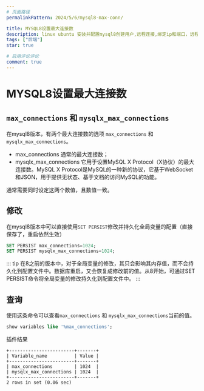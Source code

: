 ```yaml
---
# 页面路径
permalinkPattern: 2024/5/6/mysql8-max-conn/

title: MYSQL8设置最大连接数
description: linux ubuntu 安装并配置mysql8创建用户,远程连接,绑定ip和端口，远程访问
tags: ["后端"]
star: true

# 启用评论评论
comment: true
---
```


# MYSQL8设置最大连接数

## ```max_connections``` 和 ```mysqlx_max_connections```

在mysql8版本，有两个最大连接数的选项 ```max_connections``` 和 ```mysqlx_max_connections```。

- max_connections 通常的最大连接数；
- mysqlx_max_connections 它用于设置MySQL X Protocol（X协议）的最大连接数。MySQL X Protocol是MySQL的一种新的协议，它基于WebSocket和JSON，用于提供无状态、基于文档的访问MySQL的功能。

通常需要同时设定这两个数值，且数值一致。

## 修改

在mysql8版本中可以直接使用```SET PERSIST```修改并持久化全局变量的配置（直接保存了，重启依然生效）
~~~ sql
SET PERSIST max_connections=1024;
SET PERSIST mysqlx_max_connections=1024;
~~~

::: tip 
在8之前的版本中，对于全局变量的修改，其只会影响其内存值，而不会持久化到配置文件中。数据库重启，又会恢复成修改前的值。从8开始，可通过SET PERSIST命令将全局变量的修改持久化到配置文件中。
:::


## 查询
使用这条命令可以查看```max_connections``` 和 ```mysqlx_max_connections```当前的值。
~~~ sql
show variables like '%max_connections';
~~~
插件结果
~~~ text
+------------------------+-------+
| Variable_name          | Value |
+------------------------+-------+
| max_connections        | 1024  |
| mysqlx_max_connections | 1024  |
+------------------------+-------+
2 rows in set (0.06 sec)
~~~




